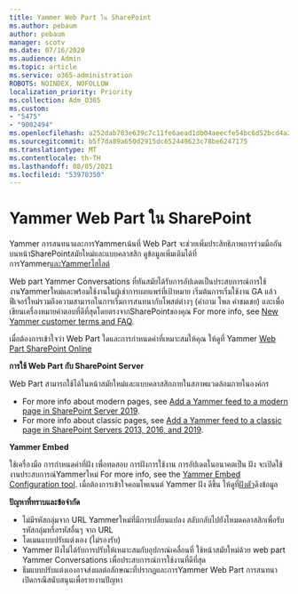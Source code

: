 ```yaml
---
title: Yammer Web Part ใน SharePoint
ms.author: pebaum
author: pebaum
manager: scotv
ms.date: 07/16/2020
ms.audience: Admin
ms.topic: article
ms.service: o365-administration
ROBOTS: NOINDEX, NOFOLLOW
localization_priority: Priority
ms.collection: Adm_O365
ms.custom:
- "5475"
- "9002494"
ms.openlocfilehash: a252dab703e639c7c11fe6aead1db04aeecfe54bc6d52bcd4a28433aed4701d5
ms.sourcegitcommit: b5f7da89a650d2915dc652449623c78be6247175
ms.translationtype: MT
ms.contentlocale: th-TH
ms.lasthandoff: 08/05/2021
ms.locfileid: "53970350"
---
```

# <a name="yammer-web-parts-in-sharepoint"></a>Yammer Web Part ใน SharePoint

Yammer การสนทนาและการYammerเน้นที่ Web Part จะช่วยเพิ่มประสิทธิภาพการร่วมมือกันบนหน้าSharePointสมัยใหม่และแบบคลาสสิก ดูข้อมูลเพิ่มเติมได้ที่ การYammer[และ](https://support.microsoft.com/office/use-a-yammer-web-part-in-sharepoint-online-a53cfa0c-3d09-42c8-a286-1038a81c59da#conversations)[Yammerไฮไลต์](https://support.microsoft.com/office/use-a-yammer-web-part-in-sharepoint-online-a53cfa0c-3d09-42c8-a286-1038a81c59da#highlights)    

Web part Yammer Conversations ที่ทันสมัยได้รับการอัปเดตเป็นประสบการณ์การใช้งานYammerใหม่และพร้อมใช้งานในผู้เช่าการเผยแพร่ที่เป้าหมาย เริ่มต้นการเริ่มใช้งาน GA แล้ว ฟีเจอร์ใหม่รวมถึงความสามารถในการเริ่มการสนทนากับโพสต์ต่างๆ (คําถาม โพล คําชมเชย) และเพื่อเขียนเครื่องหมายคําตอบที่ดีที่สุดโดยตรงจากSharePointของคุณ For more info, see [New Yammer customer terms and FAQ](https://docs.microsoft.com/yammer/get-started-with-yammer/newyammer-faq).

 เมื่อต้องการเข้าใจว่า Web Part ใดและการกําหนดค่าที่เหมาะสมให้คุณ ให้ดูที่ Yammer [Web Part SharePoint Online](https://support.microsoft.com/office/use-a-yammer-web-part-in-sharepoint-online-a53cfa0c-3d09-42c8-a286-1038a81c59da)  

**การใช้ Web Part กับ SharePoint Server**  

Web Part สามารถใช้ได้ในหน้าสมัยใหม่และแบบคลาสสิกภายในสภาพแวดล้อมภายในองค์กร

- For more info about modern pages, see [Add a Yammer feed to a modern page in SharePoint Server 2019](https://docs.microsoft.com/yammer/integrate-yammer-with-other-apps/embed-a-feed-into-a-sharepoint-site#add-a-yammer-feed-to-a-modern-page-in-sharepoint-server-2019). 
- For more info about classic pages, see [Add a Yammer feed to a classic page in SharePoint Servers 2013, 2016, and 2019](https://docs.microsoft.com/yammer/integrate-yammer-with-other-apps/embed-a-feed-into-a-sharepoint-site#add-a-yammer-feed-to-a-classic-page-in-sharepoint-servers-2013-2016-and-2019).

**Yammer Embed**  

ใช้เครื่องมือ การกําหนดค่าที่ฝัง เพื่อทดสอบ การฝังการใช้งาน การอัปเดตในอนาคตเป็น ฝัง จะเปิดใช้งานประสบการณ์Yammerใหม่ For more info, see the [Yammer Embed Configuration tool](https://aka.ms/YammerEmbedConfigureTool). เมื่อต้องการเข้าใจคอมโพเนนต์ Yammer ฝัง ดีขึ้น ให้ดูที่[ฝังตัว](https://aka.ms/YammerDevDocs)ดึงข้อมูล

**ปัญหาที่ทราบและข้อจํากัด**

- ไม่มีรหัสกลุ่มจาก URL Yammerใหม่ที่มีการเปลี่ยนแปลง สลับกลับไปยังโหมดคลาสสิกเพื่อรับรหัสกลุ่มหรือรหัสอื่นๆ จาก URL
- โดเมนแบบปรับแต่งเอง (ไม่รองรับ)
- Yammer ฝังไม่ได้รับการปรับให้เหมาะสมกับอุปกรณ์เคลื่อนที่ ใช้หน้าสมัยใหม่ด้วย web part Yammer Conversations เพื่อประสบการณ์การใช้งานที่ดีที่สุด
- ธีมแบบปรับแต่งเองอาจส่งผลต่อลักษณะที่ปรากฏและการYammer Web Part การสนทนา เปิดกรณีสนับสนุนเพื่อรายงานปัญหา